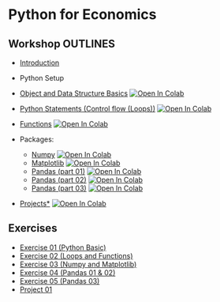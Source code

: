 # Python for Economics

## Workshop OUTLINES

- [Introduction](https://github.com/saeed-saffari/Intro-Py-for-Econ-workshop-Sum2022/blob/main/Lectures/Intro%20Py%20for%20Econ%20UT%20Workshop%20Sum%202022.pdf)
- Python Setup
- [Object and Data Structure Basics](https://github.com/saeed-saffari//Intro-Py-for-Econ-workshop-Sum2022/blob/main/Lectures/1.%20Introduction%20to%20Python%20(Data%20Structure).ipynb) [![Open In Colab](https://colab.research.google.com/assets/colab-badge.svg)](https://colab.research.google.com/github/saeed-saffari//Intro-Py-for-Econ-workshop-Sum2022/blob/main/Lectures/1.%20Introduction%20to%20Python%20(Data%20Structure).ipynb)

- [Python Statements (Control flow (Loops))](https://github.com/saeed-saffari/Intro-Py-for-Econ-workshop-Sum2022/blob/main/Lectures/2.%20Control%20flow%20(Loops).ipynb) [![Open In Colab](https://colab.research.google.com/assets/colab-badge.svg)](https://colab.research.google.com/github/saeed-saffari/Intro-Py-for-Econ-workshop-Sum2022/blob/main/Lectures/2.%20Control%20flow%20(Loops).ipynb)

- [Functions](https://github.com/saeed-saffari/Intro-Py-for-Econ-workshop-Sum2022/blob/main/Lectures/3.%20Functions.ipynb) [![Open In Colab](https://colab.research.google.com/assets/colab-badge.svg)](https://colab.research.google.com/github/saeed-saffari/Intro-Py-for-Econ-workshop-Sum2022/blob/main/Lectures/3.%20Functions.ipynb)

- Packages:
  - [Numpy](https://github.com/saeed-saffari/Intro-Py-for-Econ-workshop-Sum2022/blob/main/Lectures/4.%20NumPy.ipynb) [![Open In Colab](https://colab.research.google.com/assets/colab-badge.svg)](https://colab.research.google.com/github/saeed-saffari/Intro-Py-for-Econ-workshop-Sum2022/blob/main/Lectures/4.%20NumPy.ipynb)
  - [Matplotlib](https://github.com/saeed-saffari/Intro-Py-for-Econ-workshop-Sum2022/blob/main/Lectures/5.%20Matplotlib.ipynb) [![Open In Colab](https://colab.research.google.com/assets/colab-badge.svg)](https://colab.research.google.com/github/saeed-saffari/Intro-Py-for-Econ-workshop-Sum2022/blob/main/Lectures/5.%20Matplotlib.ipynb)
  - [Pandas (part 01)](https://github.com/saeed-saffari/Intro-Py-for-Econ-workshop-Sum2022/blob/main/Lectures/6.%20Pandas%2001.ipynb) [![Open In Colab](https://colab.research.google.com/assets/colab-badge.svg)](https://colab.research.google.com/github/saeed-saffari/Intro-Py-for-Econ-workshop-Sum2022/blob/main/Lectures/6.%20Pandas%2001.ipynb)
  - [Pandas (part 02)](https://github.com/saeed-saffari/Intro-Py-for-Econ-workshop-Sum2022/blob/main/Lectures/7.%20Pandas%2002.ipynb) [![Open In Colab](https://colab.research.google.com/assets/colab-badge.svg)](https://colab.research.google.com/github/saeed-saffari/Intro-Py-for-Econ-workshop-Sum2022/blob/main/Lectures/7.%20Pandas%2002.ipynb)
  - [Pandas (part 03)](https://github.com/saeed-saffari/Intro-Py-for-Econ-workshop-Sum2022/blob/main/Lectures/8.%20Pandas%2003.ipynb) [![Open In Colab](https://colab.research.google.com/assets/colab-badge.svg)](https://colab.research.google.com/github/saeed-saffari/Intro-Py-for-Econ-workshop-Sum2022/blob/main/Lectures/8.%20Pandas%2003.ipynb)
  
  
- [Projects*](https://github.com/saeed-saffari/Intro-Py-for-Econ-workshop-Sum2022/blob/main/Lectures/9.%20Project%2001%20-%20Covid19%20confirmed%20cases.ipynb) [![Open In Colab](https://colab.research.google.com/assets/colab-badge.svg)](https://colab.research.google.com/github/saeed-saffari/Intro-Py-for-Econ-workshop-Sum2022/blob/main/Lectures/9.%20Project%2001%20-%20Covid19%20confirmed%20cases.ipynb)

## Exercises
- [Exercise 01 (Python Basic)](https://drive.google.com/file/d/1A9SAMFEcI3pgq9ikNMyAQ2Fw_LJ9RtJe/view?usp=sharing)
- [Exercise 02 (Loops and Functions)](https://drive.google.com/file/d/1VtGpjFwMDMl2J5lJJXZAyL-8vyhMj8Ut/view?usp=sharing)
- [Exercise 03 (Numpy and Matplotlib)](https://drive.google.com/file/d/1DublFnWF_8ST2Iv7_LRMg7A5N7O9rm_p/view?usp=sharing)
- [Exercise 04 (Pandas 01 & 02)](https://drive.google.com/file/d/1akG1cVvoOtf5S25AzkgN9x01mgHBPS95/view?usp=sharing)
- [Exercise 05 (Pandas 03)]()
- [Project 01]()


